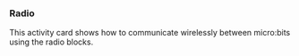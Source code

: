 ### Radio

This activity card shows how to communicate wirelessly between micro:bits using the radio blocks.
